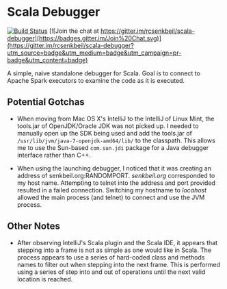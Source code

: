 Scala Debugger
==============

[![Build Status](https://travis-ci.org/rcsenkbeil/scala-debugger.svg?branch=master)](https://travis-ci.org/rcsenkbeil/scala-debugger)
[![Join the chat at https://gitter.im/rcsenkbeil/scala-debugger](https://badges.gitter.im/Join%20Chat.svg)](https://gitter.im/rcsenkbeil/scala-debugger?utm_source=badge&utm_medium=badge&utm_campaign=pr-badge&utm_content=badge)

A simple, naive standalone debugger for Scala. Goal is to connect to Apache
Spark executors to examine the code as it is executed.

Potential Gotchas
-----------------

- When moving from Mac OS X's IntelliJ to the IntelliJ of Linux Mint, the
  tools.jar of OpenJDK/Oracle JDK was not picked up. I needed to manually open
  up the SDK being used and add the tools.jar of 
  `/usr/lib/jvm/java-7-openjdk-amd64/lib/` to the classpath. This allows me to
  use the Sun-based `com.sun.jdi` package for a Java debugger interface rather
  than C++.

- When using the launching debugger, I noticed that it was creating an address
  of senkbeil.org:RANDOMPORT. _senkbeil.org_ corresponded to my host name.
  Attempting to telnet into the address and port provided resulted in a failed
  connection. Switching my hostname to _locahost_ allowed the main process
  (and telnet) to connect and use the JVM process.

Other Notes
-----------

- After observing IntelliJ's Scala plugin and the Scala IDE, it appears that
  stepping into a frame is not as simple as one would like in Scala. The
  process appears to use a series of hard-coded class and methods names to
  filter out when stepping into the next frame. This is performed using a
  series of step into and out of operations until the next valid location is
  reached.

